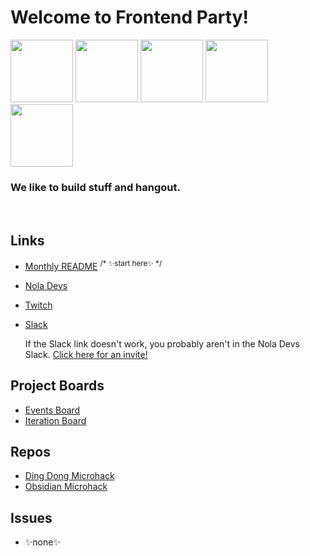 

# Welcome to Frontend Party!
<img src='https://github.com/user-attachments/assets/e6c3fcb8-ddb9-4984-959c-c9d95b761f0d' width="100">
<img src='https://github.com/user-attachments/assets/f863d3df-6187-418a-9924-3b5917b0a81a' width="100">
<img src='https://github.com/user-attachments/assets/e6c3fcb8-ddb9-4984-959c-c9d95b761f0d' width="100">
<img src='https://github.com/user-attachments/assets/f863d3df-6187-418a-9924-3b5917b0a81a' width="100">
<img src='https://github.com/user-attachments/assets/e6c3fcb8-ddb9-4984-959c-c9d95b761f0d' width="100">

### **We like to build stuff and hangout.**

<br>

## Links
- [Monthly README](https://github.com/frontEndParty/MonthlyREADME/blob/main/README.md) <sup>/* ✨start here✨ */<sup/>
  
- [Nola Devs](https://www.noladevs.org/group/frontend-party)
  
- [Twitch](https://www.twitch.tv/nolafrontendparty)
  
- [Slack](nola.slack.com/archives/front-end-party)
  
  If the Slack link doesn't work, you probably aren't in the Nola Devs Slack. [Click here for an invite!](https://join.slack.com/t/nola/shared_invite/zt-31raame4i-4OPh_OYUDXUKbd0_LYdX8g)
  

## Project Boards
- [Events Board](https://github.com/orgs/frontEndParty/projects/4/views/1)
- [Iteration Board](https://github.com/orgs/frontEndParty/projects/2)

## Repos
- [Ding Dong Microhack](https://github.com/frontEndParty/dingdong-backend)
- [Obsidian Microhack](https://github.com/frontEndParty/obsidian-micro-hack)

## Issues
- ✨none✨
